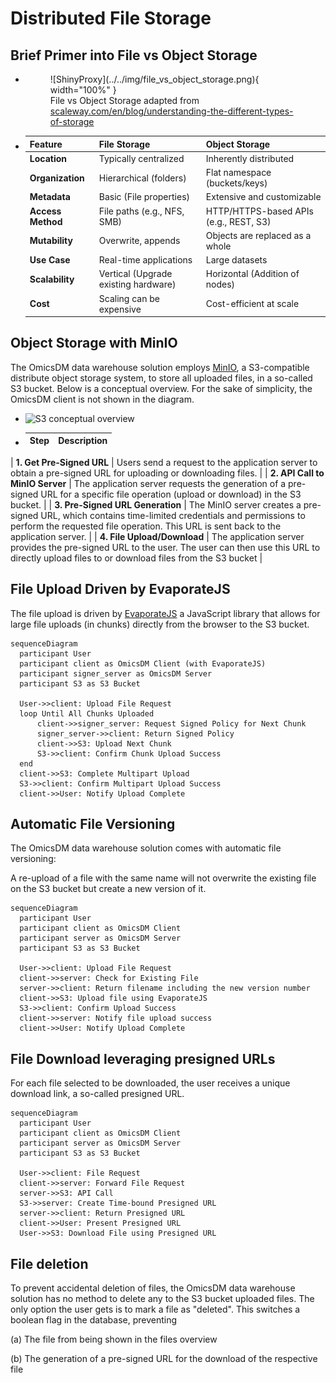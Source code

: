 # Distributed File Storage

## Brief Primer into File vs Object Storage

<div class="grid cards" markdown>

- <figure markdown>
    ![ShinyProxy](../../img/file_vs_object_storage.png){ width="100%" }
    <figcaption>
      File vs Object Storage adapted from
      </br>
      <span>
      <a href="https://www.scaleway.com/en/blog/understanding-the-different-types-of-storage">
        scaleway.com/en/blog/understanding-the-different-types-of-storage
      </a>
      </span>
    </figcaption>
  </figure>


- | Feature                 | **File Storage**              | **Object Storage**           |
  |-------------------------|-------------------------------|------------------------------|
  | **Location**            | Typically centralized         | Inherently distributed                  |
  | **Organization**        | Hierarchical (folders) | Flat namespace (buckets/keys)               |
  | **Metadata**            | Basic (File properties)      | Extensive and customizable    |
  | **Access Method**       | File paths (e.g., NFS, SMB)  | HTTP/HTTPS-based APIs (e.g., REST, S3)         |
  | **Mutability**          | Overwrite, appends          | Objects are replaced as a whole                    |
  | **Use Case**            | Real-time applications       | Large datasets                |
  | **Scalability**         | Vertical (Upgrade existing hardware) | Horizontal (Addition of nodes)|
  | **Cost**                | Scaling can be expensive | Cost-efficient at scale       |

</div>

## Object Storage with MinIO

The OmicsDM data warehouse solution employs [MinIO](https://min.io), 
a S3-compatible distribute object storage system, to store all uploaded files,
in a so-called S3 bucket. Below is a conceptual overview. For the sake of simplicity,
the OmicsDM client is not shown in the diagram.

<div class="grid cards" markdown>

- ![S3 conceptual overview](../../drawio/s3.drawio)

- | Step                   | **Description**              | 
  |-------------------------|------------------------------|
| **1. Get Pre-Signed URL** | Users send a request to the application server to obtain a pre-signed URL for uploading or downloading files. |
| **2. API Call to MinIO Server** | The application server requests the generation of a pre-signed URL for a specific file operation (upload or download) in the S3 bucket. |
| **3. Pre-Signed URL Generation** | The MinIO server creates a pre-signed URL, which contains time-limited credentials and permissions to perform the requested file operation. This URL is sent back to the application server. |
| **4. File Upload/Download** | The application server provides the pre-signed URL to the user. The user can then use this URL to directly upload files to or download files from the S3 bucket |

</div>

## File Upload Driven by EvaporateJS

The file upload is driven by [EvaporateJS](https://github.com/TTLabs/EvaporateJS) 
a JavaScript library that allows for large file uploads (in chunks)
directly from the browser to the S3 bucket.

```mermaid
sequenceDiagram
  participant User
  participant client as OmicsDM Client (with EvaporateJS)
  participant signer_server as OmicsDM Server
  participant S3 as S3 Bucket

  User->>client: Upload File Request
  loop Until All Chunks Uploaded
      client->>signer_server: Request Signed Policy for Next Chunk
      signer_server->>client: Return Signed Policy
      client->>S3: Upload Next Chunk
      S3->>client: Confirm Chunk Upload Success
  end
  client->>S3: Complete Multipart Upload
  S3->>client: Confirm Multipart Upload Success
  client->>User: Notify Upload Complete
```

## Automatic File Versioning

The OmicsDM data warehouse solution comes with automatic file versioning:

A re-upload of a file with the same name will not overwrite the existing file on the S3 bucket
but create a new version of it.

```mermaid
sequenceDiagram
  participant User
  participant client as OmicsDM Client
  participant server as OmicsDM Server
  participant S3 as S3 Bucket

  User->>client: Upload File Request
  client->>server: Check for Existing File
  server->>client: Return filename including the new version number
  client->>S3: Upload file using EvaporateJS
  S3->>client: Confirm Upload Success
  client->>server: Notify file upload success
  client->>User: Notify Upload Complete
```

## File Download leveraging presigned URLs

For each file selected to be downloaded, the user receives a unique download link,
a so-called presigned URL. 

```mermaid
sequenceDiagram
  participant User
  participant client as OmicsDM Client
  participant server as OmicsDM Server
  participant S3 as S3 Bucket

  User->>client: File Request
  client->>server: Forward File Request
  server->>S3: API Call
  S3->>server: Create Time-bound Presigned URL
  server->>client: Return Presigned URL
  client->>User: Present Presigned URL
  User->>S3: Download File using Presigned URL
```

## File deletion

To prevent accidental deletion of files, the OmicsDM data warehouse solution has no method to delete any
to the S3 bucket uploaded files. The only option the user gets is to mark a file as "deleted".
This switches a boolean flag in the database, preventing 

(a) The file from being shown in the files overview

(b) The generation of a pre-signed URL for the download of the respective file